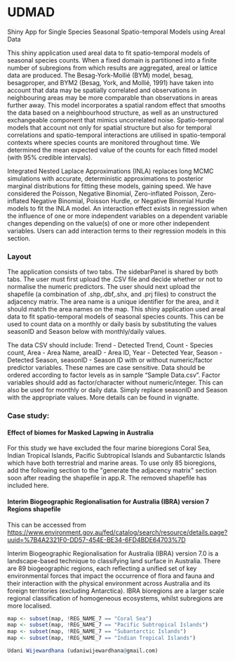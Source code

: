 # UDMAD
Shiny App for Single Species Seasonal Spatio-temporal Models using Areal Data

This shiny application used areal data to fit spatio-temporal models of seasonal species counts. When a fixed domain is partitioned into a finite number of subregions from which results are aggregated, areal or lattice data are produced. The Besag-York-Mollié (BYM) model, besag, besagproper, and BYM2 (Besag, York, and Mollié, 1991) have taken into account that data may be spatially correlated and observations in neighbouring areas may be more comparable than observations in areas further away. This model incorporates a spatial random effect that smooths the data based on a neighbourhood structure, as well as an unstructured exchangeable component that mimics uncorrelated noise. Spatio-temporal models that account not only for spatial structure but also for temporal correlations and spatio-temporal interactions are utilised in spatio-temporal contexts where species counts are monitored throughout time. We determined the mean expected value of the counts for each fitted model (with 95% credible intervals). 

Integrated Nested Laplace Approximations (INLA) replaces long MCMC simulations with accurate, deterministic approximations to posterior marginal distributions for fitting these models, gaining speed. We have considered the Poisson, Negative Binomial, Zero-inflated Poisson, Zero-inflated Negative Binomial, Poisson Hurdle, or Negative Binomial Hurdle models to fit the INLA model. An interaction effect exists in regression when the influence of one or more independent variables on a dependent variable changes depending on the value(s) of one or more other independent variables. Users can add interaction terms to their regression models in this section.

### Layout
The application consists of two tabs. The sidebarPanel is shared by both tabs. The user must first upload the .CSV file and decide whether or not to normalise the numeric predictors. The user should next upload the shapefile (a combination of .shp,.dbf,.shx, and .prj files) to construct the adjacency matrix. The area name is a unique identifier for the area, and it should match the area names on the map. This shiny application used areal data to fit spatio-temporal models of seasonal species counts. This can be used to count data on a monthly or daily basis by substituting the values seasonID and Season below with monthly/daily values.

The data CSV should include: Trend - Detected Trend, Count - Species count, Area - Area Name, areaID - Area ID, Year - Detected Year, Season - Detected Season, seasonID - Season ID with or without numeric/factor predictor variables. These names are case sensitive. Data should be ordered according to factor levels as in sample “Sample Data.csv”. Factor variables should add as factor/character without numeric/integer. This can also be used for monthly or daily data. Simply replace seasonID and Season with the appropriate values. More details can be found in vignatte.

### Case study: 
#### Effect of biomes for Masked Lapwing in Australia

For this study we have excluded the four marine bioregions Coral Sea, Indian Tropical Islands, Pacific Subtropical Islands and Subantarctic Islands which have both terrestrial and marine areas. To use only 85 bioregions, add the following section to the "generate the adjacency matrix" section soon after reading the shapefile in app.R. The removed shapefile has included here. 

#### Interim Biogeographic Regionalisation for Australia (IBRA) version 7 Regions shapefile 
This can be accessed from 
https://www.environment.gov.au/fed/catalog/search/resource/details.page?uuid=%7B4A2321F0-DD57-454E-BE34-6FD4BDE64703%7D 

Interim Biogeographic Regionalisation for Australia (IBRA) version 7.0 is a landscape-based technique to classifying land surface in Australia. There are 89 biogeographic regions, each reflecting a unified set of key environmental forces that impact the occurrence of flora and fauna and their interaction with the physical environment across Australia and its foreign territories (excluding Antarctica). IBRA bioregions are a larger scale regional classification of homogeneous ecosystems, whilst subregions are more localised. 

```r
map <- subset(map, !REG_NAME_7 == "Coral Sea")
map <- subset(map, !REG_NAME_7 == "Pacific Subtropical Islands")
map <- subset(map, !REG_NAME_7 == "Subantarctic Islands")
map <- subset(map, !REG_NAME_7 == "Indian Tropical Islands")
```

```r
Udani Wijewardhana (udaniwijewardhana@gmail.com)
```

